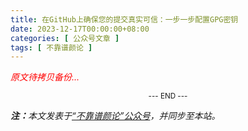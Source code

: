 ```yaml
---
title: 在GitHub上确保您的提交真实可信：一步一步配置GPG密钥
date: 2023-12-17T00:00:00+08:00
categories: [ 公众号文章 ]
tags: [ 不靠谱颜论 ]
---
```


<font color=red><i>原文待拷贝备份...</i></font>

<center><small>--- END ---</small></center>

<i><b>注：</b>本文发表于[“不靠谱颜论”公众号](https://mp.weixin.qq.com/s/mPxu4d7z65trQ49jWtyzig)，并同步至本站。</i>
